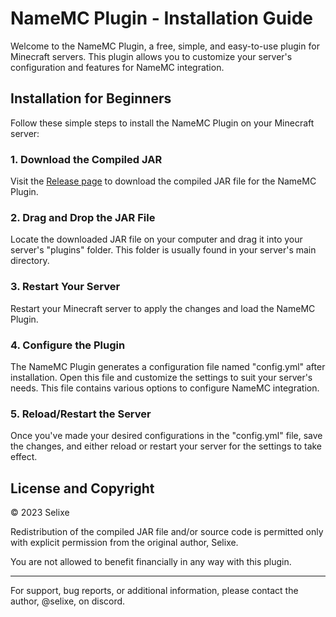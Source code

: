 # NameMC Plugin - Installation Guide

Welcome to the NameMC Plugin, a free, simple, and easy-to-use plugin for Minecraft servers. This plugin allows you to customize your server's configuration and features for NameMC integration.

## Installation for Beginners

Follow these simple steps to install the NameMC Plugin on your Minecraft server:

### 1. Download the Compiled JAR

Visit the [Release page](link_to_release_page) to download the compiled JAR file for the NameMC Plugin.

### 2. Drag and Drop the JAR File

Locate the downloaded JAR file on your computer and drag it into your server's "plugins" folder. This folder is usually found in your server's main directory.

### 3. Restart Your Server

Restart your Minecraft server to apply the changes and load the NameMC Plugin.

### 4. Configure the Plugin

The NameMC Plugin generates a configuration file named "config.yml" after installation. Open this file and customize the settings to suit your server's needs. This file contains various options to configure NameMC integration.

### 5. Reload/Restart the Server

Once you've made your desired configurations in the "config.yml" file, save the changes, and either reload or restart your server for the settings to take effect.

## License and Copyright

© 2023 Selixe

Redistribution of the compiled JAR file and/or source code is permitted only with explicit permission from the original author, Selixe.

You are not allowed to benefit financially in any way with this plugin.

---
For support, bug reports, or additional information, please contact the author, @selixe, on discord.
